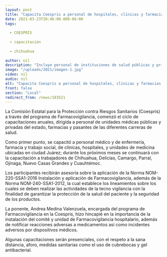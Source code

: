 ```yaml
---
layout: post
title: "Capacita Coespris a personal de hospitales, clínicas y farmacias en farmacovigilancia"
date: 2021-03-23T20:46:00.000-06:00
tags:
  
  - COESPRIS
  
  - capacitación
  
  - chihuahua
  
author: nil
description: "Incluye personal de instituciones de salud públicas y privadas; impartirá talleres presenciales y virtuales"
image: "/uploads/2021/images-1.jpg"
video: nil
audio: nil
alt: "Capacita Coespris a personal de hospitales, clínicas y farmacias en farmacovigilancia"
front: false
section: "Local"
redirect_from: /news/183521
---
```


La Comisión Estatal para la Protección contra Riesgos Sanitarios (Coespris) a través del programa de Farmacovigilancia, comenzó el ciclo de capacitaciones anuales, dirigida a personal de unidades médicas públicas y privadas del estado, farmacias y pasantes de las diferentes carreras de salud.

Como primer punto, se capacitó a personal médico y de enfermería,  farmacia  y trabajo social,  de clínicas, hospitales, y unidades de medicina ubicadas en ciudad Juárez;  durante los próximos meses se continuará con la capacitación a trabajadores de Chihuahua, Delicias, Camargo, Parral, Ojinaga, Nuevo Casas Grandes y Cuauhtémoc.

Los participantes recibirán asesoría sobre la aplicación de la Norma NOM-220-SSA1-2016 Instalación y aplicación de Farmacovigilancia, además de la Norma NOM-240-SSA1-2012, la cual establece los lineamientos sobre los cuales se deben realizar las actividades de la tecno vigilancia con la finalidad de garantizar la protección de la salud del paciente y la seguridad de los productos.

La ponente, Andrea Medina Valenzuela, encargada del programa de Farmacovigilancia en la Coespris, hizo hincapié en la importancia de la instalación del comité y unidad de Farmacovigilancia hospitalario, además de notificar reacciones adversas a medicamentos así como incidentes adversos por dispositivos médicos.

Algunas capacitaciones serán presenciales, con el respeto a la sana distancia, aforo, medidas sanitarias como el uso de cubrebocas y  gel antibacterial.